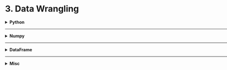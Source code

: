<h1 id="3datawrangling">3. Data Wrangling</h1>

<div style='width:1000px;margin:auto'>

<details><summary><b>Python</b></summary><p>

<details><summary><b>Sorting</b></summary><p>
<details><summary>Sort Dictionary easily by <b>keys</b> or <b>values</b></summary><p><pre><code>sorting = {1: 23, 2: 24, 4: 51, 10: 1, "cool": 20}

# to sort by values, put it first.
values, keys = zip(*sorted(zip(sorting.values(), sorting.keys())))
values, keys

# OUTPUT
((1, 20, 23, 24, 51), (10, 'cool', 1, 2, 4))
</code></pre><pre><code>word_counts = {"a": 12, "b":23, "c": 1, "d":2}

# Sort by keys from small to large.
new_dict = sorted(word_counts, key=lambda val: val[0], reverse=False)
# [('a', 12), ('b', 23), ('c', 1), ('d', 2)]


# Sort by values from small to large.
new_dict = sorted(word_counts, key=lambda val: val[1], reverse=False)
# [('c', 1), ('d', 2), ('a', 12), ('b', 23)]
</code></pre>
</p></details>

<details><summary>Sort <b>Lists</b></summary><p><pre><code>x = [4, 1, 2, 3]
y = sorted(x)  # x is unchanged.
x.sort()            # x is changed and sorted.

# Sort the list by absolute values from largest to smallest.
x = sorted([-4, 1, -2, 3], key=abs, reverse=True)
</code></pre>
</p></details>
</p></details>

<details><summary><b>Randomness</b></summary><p><pre><code>import random
random.seed(42)

# random.random() produces numbers uniformly between 0 and 1 it's the random function we'll use most often
four_uniform_randoms = [random.random() for _ in range(4)]
#[0.8444218515250481,
# 0.7579544029403025,
# 0.420571580830845,
# 0.25891675029296335]

# Take random between range of numbers.
random.randrange(10) # choose randomly from [0, ..., 9]
random.randrange(3, 6) # choose randomly from [3, 4, 5]

# Shuffle given list.
lst= range(10)
random.shuffle(lst)
print(lst)
# [2, 5, 1, 8, ...]

# Pick random element from a list.
myPick = random.choice(['Alice', "bob", "charlie"])

# Pick a sublist of elements without duplication.
lottery_nums = range(60)
winning_numbers = random.sample(lottery_numbers, 6)
# [16, 36, 10, 6, 25, 9]

# Pick a sublist of elements WITH duplication.
sublst = [random.choice(range(10)) for _ in range(4)]
# [9, 3, 3, 2]
</code></pre>
</p></details>

<details><summary> <b>Regex</b></summary><p><pre><code>import re

re.match("a", "cat") # --&gt; cat doesn't start with a
re.search("a", "cat") # --&gt; cat has an "a" in it.
re.split("[ab]", "carbs") # --&gt; split on a or b to ["c", "r", "s"]
re.sub("[0-9]", "-", "R2D2") # --&gt; replace digits with dashes.
</code></pre>
</p></details>

<details><summary> From <b>list of lists</b> to <b>list of items</b></summary><p><pre><code>list_of_lists = [[1, 2, 3, 4], [5, 6, 76], [123, 12, 123, 123,124123,123,123]]
list_elements = sum(terms, [])
</code></pre>
</p></details>

<details><summary> <b>See Files in Current Directory</b> </summary><p><pre><code>import os
print(os.listdir("../input"))
</code></pre>
</p></details>

<details><summary> <b>Difference</b> & <b>Intersection</b> & <b>Combination</b> b/w lists</summary><p><pre><code>a = [1, 2, 3, 4, 5]
b = [4, 5, 5, 6, 5, 6]

### 1. Existing in (a) but NOT in (b)
# Returns a set.
set(a).difference(b) # {1, 2, 3}
set(a) - set(b)          # {1, 2, 3}
# Returns array
np.setdiff1d(a, b)     # array([1, 2, 3])

### 2. Intersection b/w (a) and (b)
# Returns a set.
set(a).intersection(b)     # {4, 5}

# Returns an array.
np.intersect1d(a, b)       # array([4, 5])

### 3. All of them together.
a + b           
</code></pre>
</p></details>
<details><summary> <b>Partial Function</b> [python 3] </summary><p><pre><code>from functools import partial 

# A normal function 
def add(a, b, c): 
    return 100 * a + 10 * b + c 

# A partial function with b = 1 and c = 2 
add_part = partial(add, c = 2, b = 1) 

# Calling partial function 
print(add_part(3)) 
</code></pre>
</p></details>
<details><summary> <b>f-Literal</b> </summary><p>
<p><a href="file:///media/mosaab/Volume/Personal/Development/Courses%20Docs/NLP%20with%20Python%20-%20Udemy/00-Python-Text-Basics/00-Working-with-Text-Files.html#Formatted-String-Literals-(f-strings)">Formatted String Literal</a> </p>
</p></details>


</p></details><hr>

<details><summary><b>Numpy</b> </summary><p>

<details><summary><b>Concatenate [c_]</b> in Numpy </summary><p><pre><code># Example 1.
np.c_[[1, 2, 3], [5, 6, 7]]
# array([[1, 4],
#           [2, 5],
#               [3, 6]])

# Example 2.
np.c_[[[1, 2, 3]], 0, 1, [[4, 5, 6]]]
# array([[1, 2, 3, 0, 1, 4, 5, 6]])
</code></pre>
</p></details>
<details><summary>Add <b>new dimension</b> to vector/matrix [np.array] </summary><p><pre><code>#### Trick number #1:
# Add a second dimension
# This is like x[:, np.newaxis] == x[:, None]
x[np.newaxis].shape, x[None].shape

#### Trick number #2:
# Add a new dimension at last.
# This is much better/safe approch
x[..., None].shape, x[..., np.newaxis].shape


#### Trick number #3:
# First parameter is the array/tensor
# Second parameter is the position where you want to add.
# ex:  BEFORE: x.shape --&gt; (4,)
#        AFTER:    x.shape --&gt; (1, 4)
np.expand_dims(x, 0)
</code></pre>
</p></details>

</p></details><hr>

<details><summary><b>DataFrame</b></summary><p>

<details><summary><b>Correlation b/w 2 categorical cols using Chi-Square</b></summary>
<pre><code>for i in categorical_variables:
    ct = pd.crosstab(columns=data[i],index=data["target"])
    stat, p, dof, expected = chi2_contingency(ct) 
    print(f"\n{'-'*len(f'Chi-Square test between {i} & Target')}")
    print(f'Chi-Square test between {i} & Target')
    print(f"{'-'*len(f'Chi-Square test between {i} & Target')}")
    print(f"\nH0: THERE IS NO RELATIONSHIP BETWEEN TARGET & {i.upper()}\nH1: THERE IS RELATIONSHIP BETWEEN TARGET & {i.upper()}")
    print(f"\nP-VALUE: {np.round(p,2)}")
    print("REJECT H0" if p<0.05 else "FAILED TO REJECT H0")

</code></pre>
</details>

<details><summary>Best-Practices when working with <b>DataFrame</b></summary><p><ul>
<li>Column-Selector.</li>
<li>Iterating over rows. [apply(), iterrows(), itertuples(), df->row-majior]</li>
<li>Ordering Slicing Operations.</li>
<li>Editing df [view, copy]</li>
<li>Indesing & Slicing.</li>
<li>Accessors. [str, cat, sparse, ...]</li>
<li>Other.</li></ul>

<a href="file:///media/mosaab/Volume/Personal/Development/Courses%20Docs/Data%20Science/00_Code/markdown/1_Machine%20Learning/0_html/3_data_wrangling/just-pandas-things.html">notebook</a>

</p></details>

<details><summary><b>Better Visualization for Sparse Matrix/Dataframe</b></summary><p><pre><code># By simpling replacing 0 with ''
df[df==0] = 0
df
</code></pre>
</p></details>

<details><summary>From <b>Normal Dataframe</b> to <b> Similarity Matrix</b></summary><p>

<h4>1. Create graph dataframe</h4><pre><code>col_index = "person"
col_value = "docs"

index1, index2, n_values = [], [], []
index_value = df.groupby(col_index)[col_value].apply(pd.Series.unique).to_dict()

for p1, p2 in itertools.permutations(np.unique(df[col_index].values), 2):
    index1.append(p1)
    index2.append(p2)
    n_values.append(len(set(index_value[p1]).intersection(index_value[p2])))

# Create a dataframe has columns ["index1", "index2", "common_values_b/w_them"]
index_df = pd.DataFrame({'index1': index1, 'index2': index2, 'n_values': n_values})
</code></pre>

<h4>2. Create the Similarity Matrix</h4><pre><code>index_df = pd.pivot(index_df, index='index1', columns='index2', values='n_values')
</code></pre>

<h4>3. Visualize it with Heatmap (if possible)</h4><pre><code>plt.figure(figsize=(10, 8))
sns.heatmap(person_df, cmap='viridis')
plt.title("People Correlation", size=30, y=1.05)
plt.xticks(size=16)
plt.yticks(size=16);
</code></pre>
</p></details>

<details><summary>From <b>One-Hot Encoding</b> to <b> Unpiovt Table</b></summary><p>
<h4>1. Convert array of labels in a raw to One-Hot Encoding</h4><pre><code>df  = df_eng
col = "MoreSamples"

from sklearn.preprocessing import MultiLabelBinarizer

binarizer = MultiLabelBinarizer()
samples = binarizer.fit_transform(df[col].values)
</code></pre>

<h4>2. Create the One-Hot encoding dataframe</h4><pre><code>samples_df = pd.DataFrame(samples, columns=binarizer.classes_)
df = pd.concat([df.reset_index(), samples_df.reset_index()], axis=1).drop(["index", col], axis=1)
</code></pre>

<h4>3. Unpivot the One-Hot encoding dataframe</h4><pre><code># Change "DisplayName" to your columns to be used as index.
df = pd.melt(df, id_vars=["DisplayName"])
df = df_eng[(df.value == 1)]
df.drop("value", axis=1, inplace=True)
</code></pre>
</p></details>

<details><summary>Show <b>Thousands comma seperator</b> in dataframe </summary><p><pre><code>df = pd.read_csv("file.csv", thousands=",")
</code></pre>
</p></details>

<details><summary> <b>Change value of cell in dataframe</b> </summary><p><pre><code># using .at
news_df.at[idx, 'word'] = operations[operation_idx](random_row.word)
</code></pre>
</p></details>
<details><summary> Rename<b> Repeated</b> columns </summary><pre><code class="python language-python">cols = []
col_name = "Grill"
count = 1
for column in X.columns:
    if column == col_name:
        cols.append(f'{col_name}_{count}')
        count+=1
        continue
    cols.append(column)
X.columns = cols
</code></pre>
</details>
<details><summary> <b>Display</b> Multiple dataframes</summary><p><pre><code>import IPython

def display(*dfs, head=True):
    for df in dfs:
        IPython.display.display(df.head() if head else df)
</code></pre>
</p></details>
<details><summary> <b>Chain</b> of <b>Functions [pipe()]</b></summary><p><pre><code class="python language-python"># using pipe, we can chain functions on dataframe or series.
prices = pd.read_csv(f"{INPUT_DIR}/sell_prices.csv").pipe(reduce_mem_usage)
</code></pre>
</p></details>
<details><summary> Create <b>DataFrame for Testing</b> </summary><p><pre><code># Import pandas
import pandas as pd

# Create the testing dataframe.
test_df = pd.util.testing.makeMixedDataFrame()
test_df = pd.util.testing.makeDataFrame()
test_df = pd.util.testing.makeMissingDataframe()
test_df = pd.util.testing.makeTimeDataFrame()
test_df = pd.util.testing.makePeriodFrame()
</code></pre>
</p></details>
<details><summary> <b>Relationship Table</b> b/w <b> 2 categorical features</b></summary><p><pre><code>table = pd.crosstab(df.label, df.flow_id, normalize='columns'); table
</code></pre>
</p></details>
<details><summary> Return columns have <b>NaNs or Infinite</b> values</summary><p><pre><code>def return_cols_have_inf(df):
    return [col for col in df if np.isfinite(df[col]).sum() != df.shape[0]]

def return_cols_have_nan(df):
    return [col for col in df if np.isnan(df[col]).sum()]
</code></pre>
</p></details>
<details><summary><b>A series of arrays</b> to <b>DataFrame</b> </summary><p><pre><code class="python language-python">X_train = X_train.apply(pd.Series)
</code></pre>
</p></details>
<details><summary> <b>Progress Bar</b> for <b>Pandas Operations</b> </summary><p><pre><code class="python language-python">from tqdm import tqdm
tqdm.pandas()

temp = tweet.text.progress_apply(len)
</code></pre>
</p></details>
<details><summary> <b>Select All Columns EXCEPT specific columns</b> </summary>
<p><pre><code class="python language-python"># Option 1
df.loc[:, df.columns != 'b']

# Option 2
df.drop('b', axis=1)

# Option 3
df[df.columns.difference(['b'])]

# Option 4
df.loc[:, ~df.columns.isin(['col1', 'col2'])]

# Option 5
df[map(lambda x :x not in ['b'], list(df.columns))]
</code></pre>
</p></details>

<details><summary> <b>Save & Remove label at the same time</b> </summary><p><pre><code>label = iris.pop('species')
</code></pre>
</p></details>
<details><summary> <b>Add Prefix or Suffix to all columns name</b> </summary><p><pre><code class="python language-python"># Add Prefix
df.add_prefix('X_')

# Add Suffix
df.add_suffix('_Y')
</code></pre>
</p></details>
<details><summary> <b>Create Rare Category</b> </summary><p><pre><code class="python language-python"># See the value counts for each category
genre.value_counts()

# Select the top n categories
top_four = genre.value_counts().nlargest(4).index
top_four

# Add Rare category
genre_updated = genre.where(genre.isin(top_four), other='Rare')

# See the changes
genre_updated.value_counts()
</code></pre>
</p></details>
<details><summary> <b>Select Multiple Slices of Columns from a DataFrame</b> </summary><p><pre><code class="python language-python"># DataFrame
df = pd.DataFrame(np.random.rand(3, 11), columns=list('ABCDEFGHIJk'))

# Option 1
pd.concat([df.loc[:, 'A', 'C'], df.loc[:, 'F'], df.loc[:, 'J':'K']], axis='columns')

# Option 2
df[list(df.columns[0:3]) + list(df.columns[5]) + list(df.columns[9:11])]

# Option 3
df.iloc[:, np.r_[0:3, 5, 9:11]]
</code></pre>
</p></details>
<details><summary> <b>Remove Duplicated cat/num features</b> </summary><p><pre><code class="python language-python">train_enc = pd.DataFrame(index=train_reduced.index)

for col in tqdm_notebook(traintest.columns):
    train_enc[col] = train_reduced[col].factorize()[0]
</code></pre>
<pre><code class="python language-python">dup_cols = {}

for i, c1 in enumerate(tqdm_notebook(train_enc.columns)):
    for c2 in train_enc.columns[i+1:]:
        if c2 not in dup_cols and np.all(train_enc[c1] == train_enc[c2]):
            dup_cols[c2] = c1
</code></pre>

<h4> Drop them </h4><pre><code class="python language-python">traintest.drop(dup_cols.keys(), axis=1, inplace=True)
</code></pre>
</p></details>
<details><summary>See If which features have <b>Differencet Distrubtion</b> in <b>traing</b> and <b>test</b> datasets <b>(KS Test)</b> </summary>
<p>

<p><a href="https://www.kaggle.com/alexpengxiao/preprocessing-model-averaging-by-xgb-lgb-1-39"><b>Credits</b></a> </p><pre><code class="python language-python">from scipy.stats import ks_2samp
THRESHOLD_P_VALUE = 0.01 #need tuned
THRESHOLD_STATISTIC = 0.3 #need tuned
diff_cols = []
for col in train.columns:
    statistic, pvalue = ks_2samp(train[col].values, test[col].values)
    if pvalue &lt;= THRESHOLD_P_VALUE and np.abs(statistic) &gt; THRESHOLD_STATISTIC:
        diff_cols.append(col)
for col in diff_cols:
    if col in train.columns:
        train.drop(col, axis=1, inplace=True)
        test.drop(col, axis=1, inplace=True)
train.shape
</code></pre>
</p></details>
<details><summary> Read <b>specific</b> # rows <b>(if data is large)</b> </summary><p><pre><code class="python language-python">features_sample = pd.read_csv('../input/home-credit-default-risk-feature-tools/feature_matrix.csv', nrows = 20000)
</code></pre>
</p></details>
<details><summary> Show <b>a specific number of columns in (df.head())</b> </summary><p><pre><code class="python language-python">pd.options.display.max_columns = 1700
</code></pre>
</p></details>
<details><summary> <b>De-Ananomitizing</b> </summary><p>
[<b>Example</b>](file:///media/mosaab/Volume/Courses/Computer%20Science/Advanced/Machine%20Learning/[FreeCoursesOnline.Me]%20Coursera%20-%20How%20to%20Win%20a%20Data%20Science%20Competition%20%20Learn%20from%20Top%20Kagglers/008.Exploratory%20data%20analysis/Ananomized%20Data%20&%20Visualization.html#Importing,-Importing,-Importing:) 
</p></details>
<details><summary> Show <b># of Unique Values</b> for each <b>Column</b> </summary><p><pre><code class="python language-python"># Number of unique classes in each object column
app_train.select_dtypes('object').apply(pd.Series.nunique, axis = 0)

#### Result #####
NAME_CONTRACT_TYPE             2
CODE_GENDER                    3
FLAG_OWN_CAR                   2
FLAG_OWN_REALTY                2
NAME_TYPE_SUITE                7
NAME_INCOME_TYPE               8
NAME_EDUCATION_TYPE            5
NAME_FAMILY_STATUS             6
</code></pre>
</p></details>
<details><summary> Rename <b>Columns Name</b> </summary><p><pre><code>rename = {'Column Name 1':'New Name 1', 
    'Column Name 2': 'New Name 2'}
data.rename(index=str, columns=rename, inplace=True)
</code></pre>
</p></details>
<details><summary> Show a <b>Beautiful</b> Statistical Result </summary>
<p><a href="file:///media/mosaab/Volume/Personal/Development/Courses%20Docs/Kaggle's%20Notebooks/1_Titanic%20Survival/EDA%20To%20Prediction(DieTanic).html#Embarked--%3E-Categorical-Value">See the <b>Result</b></a> <br>
<a href="https://pandas.pydata.org/pandas-docs/stable/user_guide/style.html">See the <b>Doc</b></a> </p>
<p><pre><code>data.groupby(['Fare_Range'])['Survived'].mean().to_frame().style.background_gradient(cmap='summer_r')

data['Age_band'].value_counts().to_frame().style.background_gradient(cmap='summer')#checking the number of passenegers in each band

pd.crosstab(data.Parch,data.Pclass).style.background_gradient(cmap='summer_r')
</code></pre>
</p></details>
<details><summary> <b>Word Cloud</b></summary>
<p style="margin: 0"><pre><code class="python language-python">from wordcloud import WordCloud, STOPWORDS

# textn_w is your list of words.
wc = WordCloud(width=1440, height=1080, background_color='black',
               max_words=len(textn_w), stopwords=set(STOPWORDS)
wc.generate(textn_w)
print(bg('Word Cloud for non_duplicate Questions Pairs:', 'str', 'green'))
plt.figure(figsize=(20, 15))
plt.imshow(wc, interpolation='bilinear')
plt.axis('off');
</code></pre>

<h4> 2. Generate from Dictionary (tag, number of occurances)</h4>
[<b>Notebook</b>](file:///media/mosaab/Volume/Personal/Development/Courses%20Docs/Applied%20ML%20Course/0_Code/0_Case%20Studies/4_Stackoverflow%20Tag%20Predictor/1_Course%20Code/SO_Tag_Predictor.html) <pre><code class="python language-python"># Lets first convert the 'result' dictionary to 'list of tuples'
tup = dict(result.items())
#Initializing WordCloud using frequencies of tags.
wordcloud = WordCloud(    background_color='black',
                          width=1600,
                          height=800,
                          stopwords=set(STOPWORDS),
                    ).generate_from_frequencies(tup)

fig = plt.figure(figsize=(30,20))
plt.imshow(wordcloud)
plt.axis('off')
plt.tight_layout(pad=0)
fig.savefig("tag.png")
plt.show()
</code></pre>
</p>
</details>
<details><summary>From <b>String</b> to <b>Date</b></summary>
<p style="margin: 0">
<p><a href="file:///media/mosaab/Volume/Personal/Development/Courses%20Docs/Data%20Science/8_First%20Capstone%20Project/911%20Calls%20Data%20Capstone%20Project-Mosaab.html#From-String-to-Datetime">See <b>Code</b> in notebook</a> </p><pre><code class="python language-python">df['timeStamp'] = pd.to_datetime(df['timeStamp'])
</code></pre>
</p>
</details>


<details><summary>Convert a Column to Type (<b>Int</b>)</summary>
<p style="margin: 0">
[See <b>Code</b> in Kaggle](https://www.kaggle.com/jemseow/machine-learning-to-predict-app-ratings) <pre><code class="python language-python"># convert reviews to numeric
df['Reviews'] = df['Reviews'].astype(int)
</code></pre>
</p>
</details>

<details><summary><b>Align Training & Testing data with same columns</b></summary>
<p>
[see <b>results</b>](file:///media/mosaab/Volume/Personal/Development/Courses%20Docs/Kaggle's%20Notebooks/3_Home%20Credit%20Loans/1_Start%20Here:%20A%20Gentle%20Introduction.html#Aligning-Training-and-Testing-Data) <pre><code class="python language-python">train_labels = app_train['TARGET']

# Align the training and testing data, keep only columns present in both dataframes
app_train, app_test = app_train.align(app_test, join = 'inner', axis = 1)

# Add the target back in
app_train['TARGET'] = train_labels

print('Training Features shape: ', app_train.shape)
print('Testing Features shape: ', app_test.shape)
</code></pre>
</p>
</details>


<details><summary>Show <b>Top Correlated Features</b> with <b>TARGET</b></summary>
<p><pre><code class="python language-python"># Function to calculate correlations with the target for a dataframe
def target_corrs(df, target):

    # List of correlations
    corrs = []

    # Iterate through the columns 
    for col in df.columns:
        print(col)
        # Skip the target column
        if col != target:
            # Calculate correlation with the target
            corr = df[target].corr(df[col])

            # Append the list as a tuple
            corrs.append((col, corr))

    # Sort by absolute magnitude of correlations
    corrs = sorted(corrs, key = lambda x: abs(x[1]), reverse = True)

    return corrs
</code></pre>
</p></details>
<details><summary><b>Add a record to a DataFrame</b></summary><p><pre><code>df = train.append(test, ignore_index=True)
</code></pre>
</p></details>
<details><summary>From <b>groupby()</b> to <b>DataFrame</b></summary><p><pre><code># Aggregate #passengers by month.
# you can pass multiple columns in the 2 brackets.
# Must be 2 brackets to result in dataframe, if 1 bracket, it will end in series if and only if 1 column is there.
df_per_month = df.groupby('month')[['#Passengers']].sum().reset_index()
df_per_month
</code></pre>
</p></details>

</p></details><hr>

<details><summary><b>Misc</b></summary><p>

<details><summary> Upload <b> files</b> into colab </summary><pre><code class="python language-python">from google.colab import files

uploaded = files.upload()

for fn in uploaded.keys():
  print('User uploaded file "{name}" with length {length} bytes'.format(
      name=fn, length=len(uploaded[fn])))
</code></pre>
</details>
<details><summary> <b>Sparse Matrix</b> </summary><p>
<p><a href="./3_data_wrangling/3-logreg-nb-imdb.html#5.-Sparse-Matrix-Representation">FastAI tutorials on Sparse Matrix</a> </p>
</p></details>

<details><summary><b>Settings for Plotting</b> </summary><p><pre><code>import matplotlib.pyplot as plt

def set_plot_sizes(sml, med, big):
    plt.rc('font', size=sml)          # controls default text sizes
    plt.rc('axes', titlesize=sml)     # fontsize of the axes title
    plt.rc('axes', labelsize=med)    # fontsize of the x and y labels
    plt.rc('xtick', labelsize=sml)    # fontsize of the tick labels
    plt.rc('ytick', labelsize=sml)    # fontsize of the tick labels
    plt.rc('legend', fontsize=sml)    # legend fontsize
    plt.rc('figure', titlesize=big)  # fontsize of the figure title

# Usage
set_plot_sizes(12, 14, 16)
</code></pre>
</p></details>
<details><summary> <b>[Profiling]</b> See which command takes the most in a function </summary><p><pre><code># Let's run it in RandomForest.
m = RandomForestRegressor(n_jobs=-1)
%prun m.fit(X, y)

# After that you can notice that the following command takes the most time in running m.fit()
# So we make once and use it multiple times.
%time X = np.array(X, dtype=np.float32)
</code></pre>
</p></details>
<details><summary>Save List using <b>Pickle</b> and <b>joblib</b></summary><p>
<h4>1. Save list</h4><pre><code class="python language-python"># Pickle
# Save the onehot columns to later use.
with open('onehot_cols.pkl', 'wb') as f:
    pickle.dump(onehot_cols, f)

# Joblib
from sklearn.externals import joblib

joblib.dump(my_model, "my_model.pkl")
</code></pre>

<h4>2. Read List</h4><pre><code class="python language-python"># Pickle
with open('onehot_cols.pkl', 'rb') as f:
    myList = pickle.load(f)

# Joblib
from sklearn.externals import joblib

my_model_loaded = joblib.load("my_model.pkl")
</code></pre>

<h4>3. Read or Save (Compact Version) (best)</h4><pre><code class="python language-python"># See if frequency encoded colums is there or not.
if os.path.isfile('./freq_cols.pkl'):
    with open('freq_cols.pkl', 'rb') as f: 
        freq_cols = pickle.load(f)
else:
    # Select only the dummy variables.
    freq_cols = [col for col in train.columns if col.startswith('freq')]

    # Save the onehot columns to later use.
    with open('freq_cols.pkl', 'wb') as f:
        pickle.dump(freq_cols, f)
</code></pre>
</p></details>
<details><summary><b>Download & Extract tgz file</b> with Python</summary><p><pre><code>import os, tarfile
from six.moves import urllib

# Constants.
DOWNLOAD_ROOT = "https://raw.githubusercontent.com/ageron/handson-ml2/master/"
HOUSING_PATH  = os.path.join("datasets", "housing")
HOUSING_URL   = os.path.join(DOWNLOAD_ROOT, HOUSING_PATH, "housing.tgz")

def fetch_housing_data(housing_url=HOUSING_URL, housing_path=HOUSING_PATH):
    if not os.path.isdir(housing_path):
        os.makedirs(housing_path)
    tgz_path = os.path.join(housing_path, "housing.tgz")
    urllib.request.urlretrieve(housing_url, tgz_path)
    housing_tgz = tarfile.open(tgz_path)
    housing_tgz.extractall(path=housing_path)
    housing_tgz.close()
</code></pre>
</p></details>


</p></details>
 </div>